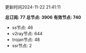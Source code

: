 更新时间2024-11-22 21:41:11

**总订阅: 77**
**总节点: 3906**
**有效节点: 740**
- ss节点: 46
- v2ray节点: 644
- trojan节点: 48
- ssr节点: 2

